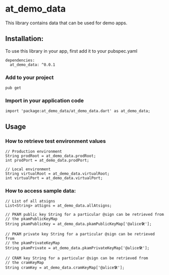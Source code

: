 # at_demo_data
This library contains data that can be used for demo apps.

## Installation:
To use this library in your app, first add it to your pubspec.yaml
```  
dependencies:
  at_demo_data: ^0.0.1
```
### Add to your project 
```
pub get 
```
### Import in your application code
```
import 'package:at_demo_data/at_demo_data.dart' as at_demo_data;
```
## Usage
### How to retrieve test environment values
```
// Production environment
String prodRoot = at_demo_data.prodRoot;
int prodPort = at_demo_data.prodPort;

// Local environment
String virtualRoot = at_demo_data.virtualRoot;
int virtualPort = at_demo_data.virtualPort;
```

### How to access sample data:
```
// List of all atsigns
List<String> atSigns = at_demo_data.allAtsigns;

// PKAM public key String for a particular @sign can be retrieved from 
// the pkamPublicKeyMap
String pkamPublicKey = at_demo_data.pkamPublicKeyMap['@alice🛠'];

// PKAM private key String for a particular @sign can be retrieved from 
// the pkamPrivateKeyMap
String pkamPrivate = at_demo_data.pkamPrivateKeyMap['@alice🛠'];

// CRAM key String for a particular @sign can be retrieved from 
// the cramKeyMap
String cramKey = at_demo_data.cramKeyMap['@alice🛠'];
```
